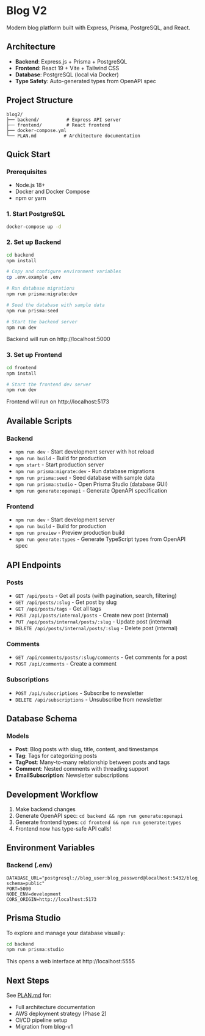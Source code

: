 # Blog V2

Modern blog platform built with Express, Prisma, PostgreSQL, and React.

## Architecture

- **Backend**: Express.js + Prisma + PostgreSQL
- **Frontend**: React 19 + Vite + Tailwind CSS
- **Database**: PostgreSQL (local via Docker)
- **Type Safety**: Auto-generated types from OpenAPI spec

## Project Structure

```
blog2/
├── backend/          # Express API server
├── frontend/         # React frontend
├── docker-compose.yml
└── PLAN.md          # Architecture documentation
```

## Quick Start

### Prerequisites

- Node.js 18+
- Docker and Docker Compose
- npm or yarn

### 1. Start PostgreSQL

```bash
docker-compose up -d
```

### 2. Set up Backend

```bash
cd backend
npm install

# Copy and configure environment variables
cp .env.example .env

# Run database migrations
npm run prisma:migrate:dev

# Seed the database with sample data
npm run prisma:seed

# Start the backend server
npm run dev
```

Backend will run on http://localhost:5000

### 3. Set up Frontend

```bash
cd frontend
npm install

# Start the frontend dev server
npm run dev
```

Frontend will run on http://localhost:5173

## Available Scripts

### Backend

- `npm run dev` - Start development server with hot reload
- `npm run build` - Build for production
- `npm start` - Start production server
- `npm run prisma:migrate:dev` - Run database migrations
- `npm run prisma:seed` - Seed database with sample data
- `npm run prisma:studio` - Open Prisma Studio (database GUI)
- `npm run generate:openapi` - Generate OpenAPI specification

### Frontend

- `npm run dev` - Start development server
- `npm run build` - Build for production
- `npm run preview` - Preview production build
- `npm run generate:types` - Generate TypeScript types from OpenAPI spec

## API Endpoints

### Posts
- `GET /api/posts` - Get all posts (with pagination, search, filtering)
- `GET /api/posts/:slug` - Get post by slug
- `GET /api/posts/tags` - Get all tags
- `POST /api/posts/internal/posts` - Create new post (internal)
- `PUT /api/posts/internal/posts/:slug` - Update post (internal)
- `DELETE /api/posts/internal/posts/:slug` - Delete post (internal)

### Comments
- `GET /api/comments/posts/:slug/comments` - Get comments for a post
- `POST /api/comments` - Create a comment

### Subscriptions
- `POST /api/subscriptions` - Subscribe to newsletter
- `DELETE /api/subscriptions` - Unsubscribe from newsletter

## Database Schema

### Models

- **Post**: Blog posts with slug, title, content, and timestamps
- **Tag**: Tags for categorizing posts
- **TagPost**: Many-to-many relationship between posts and tags
- **Comment**: Nested comments with threading support
- **EmailSubscription**: Newsletter subscriptions

## Development Workflow

1. Make backend changes
2. Generate OpenAPI spec: `cd backend && npm run generate:openapi`
3. Generate frontend types: `cd frontend && npm run generate:types`
4. Frontend now has type-safe API calls!

## Environment Variables

### Backend (.env)

```env
DATABASE_URL="postgresql://blog_user:blog_password@localhost:5432/blog_db?schema=public"
PORT=5000
NODE_ENV=development
CORS_ORIGIN=http://localhost:5173
```

## Prisma Studio

To explore and manage your database visually:

```bash
cd backend
npm run prisma:studio
```

This opens a web interface at http://localhost:5555

## Next Steps

See [PLAN.md](./PLAN.md) for:
- Full architecture documentation
- AWS deployment strategy (Phase 2)
- CI/CD pipeline setup
- Migration from blog-v1

